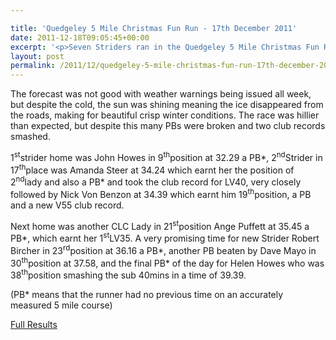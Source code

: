 ```yaml
---

title: 'Quedgeley 5 Mile Christmas Fun Run - 17th December 2011'
date: 2011-12-18T09:05:45+00:00
excerpt: '<p>Seven Striders ran in the Quedgeley 5 Mile Christmas Fun Run on Saturday...</p>'
layout: post
permalink: /2011/12/quedgeley-5-mile-christmas-fun-run-17th-december-2011/
---
```

The forecast was not good with weather warnings being issued all week, but despite the cold, the sun was shining meaning the ice disappeared from the roads, making for beautiful crisp winter conditions. The race was hillier than expected, but despite this many PBs were broken and two club records smashed.

1<sup>st</sup>strider home was John Howes in 9<sup>th</sup>position at 32.29 a PB*, 2<sup>nd</sup>Strider in 17<sup>th</sup>place was Amanda Steer at 34.24 which earnt her the position of 2<sup>nd</sup>lady and also a PB* and took the club record for LV40, very closely followed by Nick Von Benzon at 34.39 which earnt him 19<sup>th</sup>position, a PB and a new V55 club record. 

Next home was another CLC Lady in 21<sup>st</sup>position Ange Puffett at 35.45 a PB*, which earnt her 1<sup>st</sup>LV35. A very promising time for new Strider Robert Bircher in 23<sup>rd</sup>position at 36.16 a PB*, another PB beaten by Dave Mayo in 30<sup>th</sup>position at 37.58, and the final PB* of the day for Helen Howes who was 38<sup>th</sup>position smashing the sub 40mins in a time of 39.39.

(PB* means that the runner had no previous time on an accurately measured 5 mile course)

<a href="http://www.clcstriders-runningclub.co.uk/images/documents/quedgeleyxmas5mfunrun2011results.pdf" target="_blank" rel="nofollow">Full Results</a>
